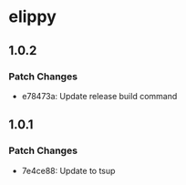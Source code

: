 # elippy

## 1.0.2

### Patch Changes

- e78473a: Update release build command

## 1.0.1

### Patch Changes

- 7e4ce88: Update to tsup
